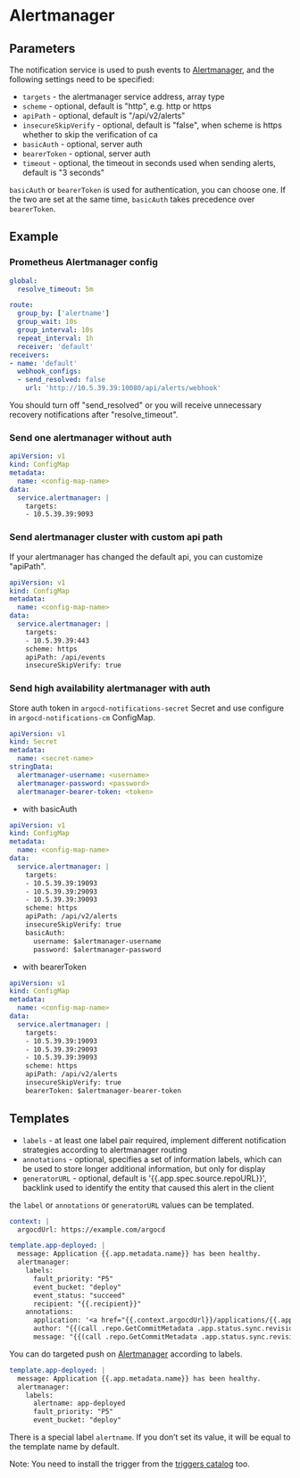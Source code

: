 # Alertmanager

## Parameters

The notification service is used to push events to [Alertmanager](https://github.com/prometheus/alertmanager), and the following settings need to be specified:

* `targets` - the alertmanager service address, array type
* `scheme` - optional, default is "http", e.g. http or https
* `apiPath` - optional, default is "/api/v2/alerts"
* `insecureSkipVerify` - optional, default is "false", when scheme is https whether to skip the verification of ca
* `basicAuth` - optional, server auth
* `bearerToken` - optional, server auth
* `timeout` - optional, the timeout in seconds used when sending alerts, default is "3 seconds"

`basicAuth` or `bearerToken` is used for authentication, you can choose one. If the two are set at the same time, `basicAuth` takes precedence over `bearerToken`.

## Example

### Prometheus Alertmanager config

```yaml
global:
  resolve_timeout: 5m

route:
  group_by: ['alertname']
  group_wait: 10s
  group_interval: 10s
  repeat_interval: 1h
  receiver: 'default'
receivers:
- name: 'default'
  webhook_configs:
  - send_resolved: false
    url: 'http://10.5.39.39:10080/api/alerts/webhook'
```

You should turn off "send_resolved" or you will receive unnecessary recovery notifications after "resolve_timeout".

### Send one alertmanager without auth

```yaml
apiVersion: v1
kind: ConfigMap
metadata:
  name: <config-map-name>
data:
  service.alertmanager: |
    targets:
    - 10.5.39.39:9093
```

### Send alertmanager cluster with custom api path

If your alertmanager has changed the default api, you can customize "apiPath".

```yaml
apiVersion: v1
kind: ConfigMap
metadata:
  name: <config-map-name>
data:
  service.alertmanager: |
    targets:
    - 10.5.39.39:443
    scheme: https
    apiPath: /api/events
    insecureSkipVerify: true
```

### Send high availability alertmanager with auth

Store auth token in `argocd-notifications-secret` Secret and use configure in `argocd-notifications-cm` ConfigMap.

```yaml
apiVersion: v1
kind: Secret
metadata:
  name: <secret-name>
stringData:
  alertmanager-username: <username>
  alertmanager-password: <password>
  alertmanager-bearer-token: <token>
```

- with basicAuth

```yaml
apiVersion: v1
kind: ConfigMap
metadata:
  name: <config-map-name>
data:
  service.alertmanager: |
    targets:
    - 10.5.39.39:19093
    - 10.5.39.39:29093
    - 10.5.39.39:39093
    scheme: https
    apiPath: /api/v2/alerts
    insecureSkipVerify: true
    basicAuth:
      username: $alertmanager-username
      password: $alertmanager-password
```

- with bearerToken

```yaml
apiVersion: v1
kind: ConfigMap
metadata:
  name: <config-map-name>
data:
  service.alertmanager: |
    targets:
    - 10.5.39.39:19093
    - 10.5.39.39:29093
    - 10.5.39.39:39093
    scheme: https
    apiPath: /api/v2/alerts
    insecureSkipVerify: true
    bearerToken: $alertmanager-bearer-token
```

## Templates

* `labels` - at least one label pair required, implement different notification strategies according to alertmanager routing
* `annotations` - optional, specifies a set of information labels, which can be used to store longer additional information, but only for display
* `generatorURL` - optional, default is '{{.app.spec.source.repoURL}}', backlink used to identify the entity that caused this alert in the client

the `label` or `annotations` or `generatorURL` values can be templated.

```yaml
context: |
  argocdUrl: https://example.com/argocd

template.app-deployed: |
  message: Application {{.app.metadata.name}} has been healthy.
  alertmanager:
    labels:
      fault_priority: "P5"
      event_bucket: "deploy"
      event_status: "succeed"
      recipient: "{{.recipient}}"
    annotations:
      application: '<a href="{{.context.argocdUrl}}/applications/{{.app.metadata.name}}">{{.app.metadata.name}}</a>'
      author: "{{(call .repo.GetCommitMetadata .app.status.sync.revision).Author}}"
      message: "{{(call .repo.GetCommitMetadata .app.status.sync.revision).Message}}"
```

You can do targeted push on [Alertmanager](https://github.com/prometheus/alertmanager) according to labels.

```yaml
template.app-deployed: |
  message: Application {{.app.metadata.name}} has been healthy.
  alertmanager:
    labels:
      alertname: app-deployed
      fault_priority: "P5"
      event_bucket: "deploy"
```

There is a special label `alertname`. If you don’t set its value, it will be equal to the template name by default.

Note: You need to install the trigger from the [triggers catalog](../index.md#getting-started) too.
